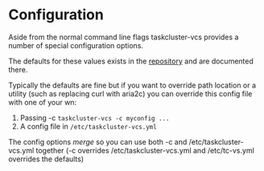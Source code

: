 # Configuration

Aside from the normal command line flags taskcluster-vcs provides a number of
special configuration options.

The defaults for these values exists in the [repository](https://github.com/taskcluster/taskcluster-vcs/blob/master/default_config.yml) and are documented there.

Typically the defaults are fine but if you want to override path
location or a utility (such as replacing curl with aria2c) you can
override this config file with one of your wn:

  1. Passing -c `taskcluster-vcs -c myconfig ...`
  2. A config file in `/etc/taskcluster-vcs.yml`

The config options _merge_ so you can use both -c and /etc/taskcluster-vcs.yml together
(-c overrides /etc/taskcluster-vcs.yml and /etc/tc-vs.yml overrides the
defaults)
